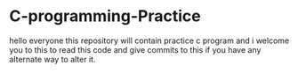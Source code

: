 # C-programming-Practice
hello everyone this repository will contain practice c program and i welcome you to this to read this code and give commits to this if you have any alternate way to alter it.  

